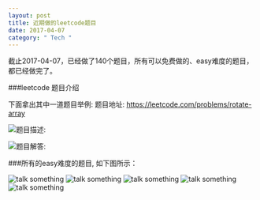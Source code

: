 ```yaml
---
layout: post
title: 近期做的leetcode题目
date: 2017-04-07
category: " Tech "
---
```


截止2017-04-07，已经做了140个题目，所有可以免费做的、easy难度的题目，都已经做完了。

###leetcode 题目介绍

下面拿出其中一道题目举例:
题目地址: https://leetcode.com/problems/rotate-array

![题目描述:](http://coolawk.com/images/leetcode_example_subject.png "fish")


![题目解答:](http://coolawk.com/images/leetcode_example_resolution.png "fish")

###所有的easy难度的题目, 如下图所示：

![talk something](http://coolawk.com/images/leetcode_easy_1.png "fish")
![talk something](http://coolawk.com/images/leetcode_easy_2.png "fish")
![talk something](http://coolawk.com/images/leetcode_easy_3.png "fish")
![talk something](http://coolawk.com/images/leetcode_easy_4.png "fish")
![talk something](http://coolawk.com/images/leetcode_easy_5.png "fish")


